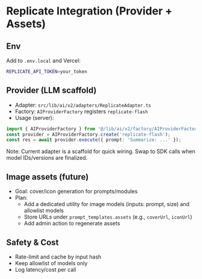 # Replicate Integration (Provider + Assets)

## Env

Add to `.env.local` and Vercel:

```bash
REPLICATE_API_TOKEN=your_token
```

## Provider (LLM scaffold)

- Adapter: `src/lib/ai/v2/adapters/ReplicateAdapter.ts`
- Factory: `AIProviderFactory` registers `replicate-flash`
- Usage (server):

```ts
import { AIProviderFactory } from '@/lib/ai/v2/factory/AIProviderFactory';
const provider = AIProviderFactory.create('replicate-flash');
const res = await provider.execute({ prompt: 'Summarize: ...' });
```

Note: Current adapter is a scaffold for quick wiring. Swap to SDK calls when model IDs/versions are finalized.

## Image assets (future)

- Goal: cover/icon generation for prompts/modules
- Plan:
  - Add a dedicated utility for image models (inputs: prompt, size) and allowlist models
  - Store URLs under `prompt_templates.assets` (e.g., `coverUrl`, `iconUrl`)
  - Add admin action to regenerate assets

## Safety & Cost

- Rate-limit and cache by input hash
- Keep allowlist of models only
- Log latency/cost per call
